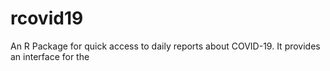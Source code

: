 # rcovid19
An R Package for quick access to daily reports about COVID-19. It provides an interface for the 

## 
